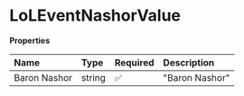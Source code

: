 # LoLEventNashorValue

**Properties**

| Name         | Type   | Required | Description    |
| :----------- | :----- | :------- | :------------- |
| Baron Nashor | string | ✅       | "Baron Nashor" |

<!-- This file was generated by liblab | https://liblab.com/ -->
